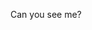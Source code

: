 ﻿---
Image: ai-train.png
Excerpt: "This is the Excerpt"
Title: Explicit Title
Tags: 
  - dotnet
  - C#
  - Azure
  - Pretty Long Tag
  - PowerShell
---

Can you see me?
